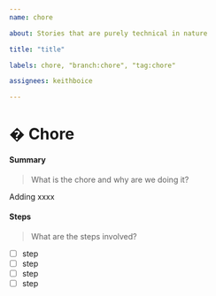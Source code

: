 ```yaml
---
name: chore

about: Stories that are purely technical in nature

title: "title"

labels: chore, "branch:chore", "tag:chore"

assignees: keithboice

---
```



# � Chore


#### Summary


> What is the chore and why are we doing it?

<!-- edit:Make a... -->
Adding xxxx


#### Steps


> What are the steps involved?

<!-- edit:First do this.. -->

- [ ] step
- [ ] step
- [ ] step
- [ ] step

